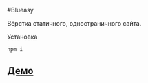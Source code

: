 #Blueasy

Вёрстка статичного, одностраничного сайта.

Установка
```bash
npm i
```

## [Демо](https://msib.github.io/portfolio--blueasy/)
